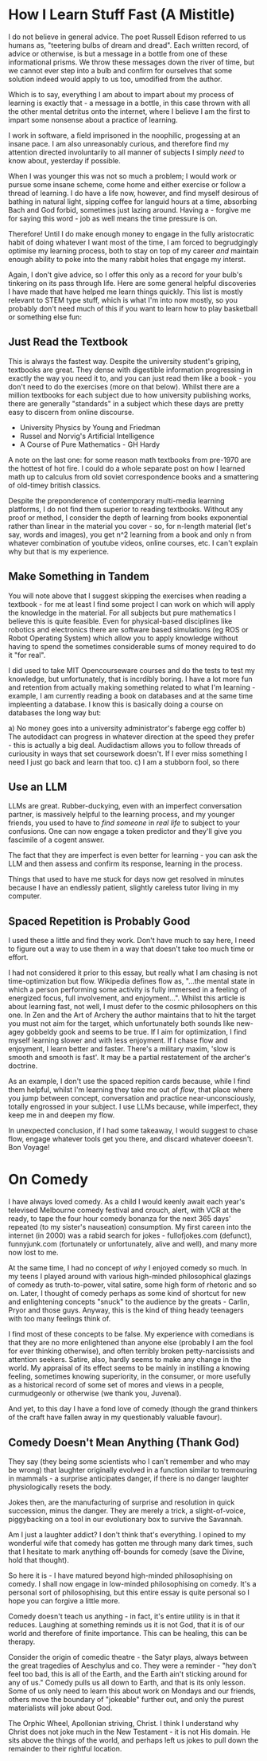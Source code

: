 # How I Learn Stuff Fast (A Mistitle)

I do not believe in general advice. The poet Russell Edison referred to us humans as, "teetering bulbs of dream and dread". Each written record, of advice or otherwise, is but a message in a bottle from one of these informational prisms. We throw these messages down the river of time, but we cannot ever step into a bulb and confirm for ourselves that some solution indeed would apply to us too, umodified from the author. 

Which is to say, everything I am about to impart about my process of learning is exactly that - a message in a bottle, in this case thrown with all the other mental detritus onto the internet, where I believe I am the first to impart some nonsense about a practice of learning. 

I work in software, a field imprisoned in the noophilic, progessing at an insane pace. I am also unreasonably curious, and therefore find my attention directed involuntarily to all manner of subjects I simply _need_ to know about, yesterday if possible.

When I was younger this was not so much a problem; I would work or pursue some insane scheme, come home and either exercise or follow a thread of learning. I do have a life now, however, and find myself desirous of bathing in natural light, sipping coffee for languid hours at a time, absorbing Bach and God forbid, sometimes just lazing around. Having a - forgive me for saying this word - job as well means the time pressure is on.

Therefore! Until I do make enough money to engage in the fully aristocratic habit of doing whatever I want most of the time, I am forced to begrudgingly optimise my learning process, both to stay on top of my career _and_ maintain enough ability to poke into the many rabbit holes that engage my interst. 

Again, I don't give advice, so I offer this only as a record for your bulb's tinkering on its pass through life. Here are some general helpful discoveries I have made that have helped me learn things quickly. This list is mostly relevant to STEM type stuff, which is what I'm into now mostly, so you probably don't need much of this if you want to learn how to play basketball or something else fun:

## Just Read the Textbook

This is always the fastest way. Despite the university student's griping, textbooks are great. They dense with digestible information progressing in exactly the way you need it to, and you can just read them like a book - you don't need to do the exercises (more on that below). Whilst there are a million textbooks for each subject due to how university publishing works, there are generally "standards" in a subject which these days are pretty easy to discern from online discourse.

- University Physics by Young and Friedman
- Russel and Norvig's Artificial Intelligence
- A Course of Pure Mathematics - GH Hardy

A note on the last one: for some reason math textbooks from pre-1970 are the hottest of hot fire. I could do a whole separate post on how I learned math up to calculus from old soviet correspondence books and a smattering of old-timey british classics. 

Despite the preponderence of contemporary multi-media learning platforms, I do not find them superior to reading textbooks. Without any proof or method, I consider the depth of learning from books exponential rather than linear in the material you cover - so, for n-length material (let's say, words and images), you get n^2 learning from a book and only n from whatever combination of youtube videos, online courses, etc. I can't explain why but that is my experience. 

## Make Something in Tandem

You will note above that I suggest skipping the exercises when reading a textbook - for me at least I find some project I can work on which will apply the knowledge in the material. For all subjects but pure mathematics I believe this is quite feasible. Even for physical-based disciplines like robotics and electronics there are software based simulations (eg ROS or Robot Operating System) which allow you to apply knowledge without having to spend the sometimes considerable sums of money required to do it "for real".

I did used to take MIT Opencourseware courses and do the tests to test my knowledge, but unfortunately, that is incrdibly boring. I have a lot more fun and retention from actually making something related to what I'm learning - example, I am currently reading a book on databases and at the same time impleenting a database. I know this is basically doing a course on databases the long way but:

a) No money goes into a university administrator's faberge egg coffer
b) The autodidact can progress in whatever direction at the speed they prefer - this is actually a big deal. Audidactism allows you to follow threads of curiousity in ways that set coursework doesn't. If I ever miss something I need I just go back and learn that too. 
c) I am a stubborn fool, so there

## Use an LLM 

LLMs are great. Rubber-duckying, even with an imperfect conversation partner, is massively helpful to the learning process, and my younger friends, you used to have to _find someone_ in _real life_ to subject to your confusions. One can now engage a token predictor and they'll give you fascimile of a cogent answer.

The fact that they are imperfect is even better for learning - you can ask the LLM and then assess and confirm its response, learning in the process.

Things that used to have me stuck for days now get resolved in minutes because I have an endlessly patient, slightly careless tutor living in my computer. 

## Spaced Repetition is Probably Good

I used these a little and find they work. Don't have much to say here, I need to figure out a way to use them in a way that doesn't take too much time or effort. 

I had not considered it prior to this essay, but really what I am chasing is not time-optimization but flow. Wikipedia defines flow as, "...the mental state in which a person performing some activity is fully immersed in a feeling of energized focus, full involvement, and enjoyment...". Whilst this article is about learning fast, not well, I must defer to the cosmic philosophers on this one. In Zen and the Art of Archery the author maintains that to hit the target you must not aim for the target, which unfortunately both sounds like new-agey gobbeldy gook and seems to be true. If I aim for optimization, I find myself learning slower and with less enjoyment. If I chase flow and enjoyment, I learn better and faster. There's a military maxim, 'slow is smooth and smooth is fast'. It may be a partial restatement of the archer's doctrine.

As an example, I don't use the spaced repition cards because, while I find them helpful, whilst I'm learning they take me out of _flow_, that place where you jump between concept, conversation and practice near-unconsciously, totally engrossed in your subject. I use LLMs because, while imperfect, they keep me in and deepen my flow.

In unexpected conclusion, if I had some takeaway, I would suggest to chase flow, engage whatever tools get you there, and discard whatever doeesn't. Bon Voyage!

# On Comedy

I have always loved comedy. As a child I would keenly await each year's televised Melbourne comedy festival and crouch, alert, with VCR at the ready, to tape the four hour comedy bonanza for the next 365 days' repeated (to my sister's nauseation) consumption. My first careen into the internet (in 2000) was a rabid search for jokes - fullofjokes.com (defunct), funnyjunk.com (fortunately or unfortunately, alive and well), and many more now lost to me.

At the same time, I had no concept of _why_ I enjoyed comedy so much. In my teens I played around with various high-minded philosophical glazings of comedy as truth-to-power, vital satire, some high form of rhetoric and so on. Later, I thought of comedy perhaps as some kind of shortcut for new and enlightening concepts "snuck" to the audience by the greats - Carlin, Pryor and those guys. Anyway, this is the kind of thing heady teenagers with too many feelings think of.

I find most of these concepts to be false. My experience with comedians is that they are no more enlightened than anyone else (probably I am the fool for ever thinking otherwise), and often terribly broken petty-narcissists and attention seekers. Satire, also, hardly seems to make any change in the world. My appraisal of its effect seems to be mainly in instilling a knowing feeling, sometimes knowing superiority, in the consumer, or more usefully as a historical record of some set of mores and views in a people, curmudgeonly or otherwise (we thank you, Juvenal). 

And yet, to this day I have a fond love of comedy (though the grand thinkers of the craft have fallen away in my questionably valuable favour).

## Comedy Doesn't Mean Anything (Thank God)

They say (they being some scientists who I can't remember and who may be wrong) that laughter originally evolved in a function similar to tremouring in mammals - a surprise anticipates danger, if there is no danger laughter physiologically resets the body. 

Jokes then, are the manufacturing of surprise and resolution in quick succession, minus the danger. They are merely a trick, a slight-of-voice, piggybacking on a tool in our evolutionary box to survive the Savannah.

Am I just a laughter addict? I don't think that's everything. I opined to my wonderful wife that comedy has gotten me through many dark times, such that I hesitate to mark anything off-bounds for comedy (save the Divine, hold that thought). 

So here it is - I have matured beyond high-minded philosophising on comedy. I shall now engage in low-minded philosophising on comedy. It's a personal sort of philosophising, but this entire essay is quite personal so I hope you can forgive a little more. 

Comedy doesn't teach us anything - in fact, it's entire utility is in that it reduces. Laughing at something reminds us it is not God, that it is of our world and therefore of finite importance. This can be healing, this can be therapy. 

Consider the origin of comedic theatre - the Satyr plays, always between the great tragedies of Aeschylus and co. They were a reminder - "hey don't feel too bad, this is all of the Earth, and the Earth ain't sticking around for any of us." Comedy pulls us all down to Earth, and that is its only lesson. Some of us only need to learn this about work on Mondays and our friends, others move the boundary of "jokeable" further out, and only the purest materialists will joke about God. 

The Orphic Wheel, Apollonian striving, Christ. I think I understand why Christ does not joke much in the New Testament - it is not His domain. He sits above the things of the world, and perhaps left us jokes to pull down the remainder to their rightful location. 


